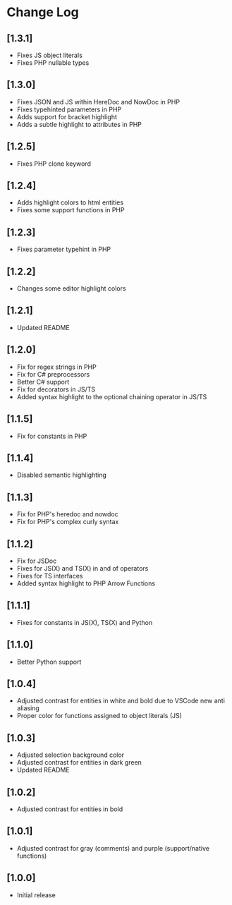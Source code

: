 # Change Log

## [1.3.1]
- Fixes JS object literals
- Fixes PHP nullable types

## [1.3.0]
- Fixes JSON and JS within HereDoc and NowDoc in PHP
- Fixes typehinted parameters in PHP
- Adds support for bracket highlight
- Adds a subtle highlight to attributes in PHP

## [1.2.5]
- Fixes PHP clone keyword

## [1.2.4]
- Adds highlight colors to html entities
- Fixes some support functions in PHP

## [1.2.3]
- Fixes parameter typehint in PHP

## [1.2.2]
- Changes some editor highlight colors

## [1.2.1]
- Updated README

## [1.2.0]
- Fix for regex strings in PHP
- Fix for C# preprocessors
- Better C# support
- Fix for decorators in JS/TS
- Added syntax highlight to the optional chaining operator in JS/TS

## [1.1.5]
- Fix for constants in PHP

## [1.1.4]
- Disabled semantic highlighting

## [1.1.3]
- Fix for PHP's heredoc and nowdoc
- Fix for PHP's complex curly syntax

## [1.1.2]
- Fix for JSDoc
- Fixes for JS(X) and TS(X) in and of operators
- Fixes for TS interfaces
- Added syntax highlight to PHP Arrow Functions

## [1.1.1]
- Fixes for constants in JS(X), TS(X) and Python

## [1.1.0]
- Better Python support

## [1.0.4]
- Adjusted contrast for entities in white and bold due to VSCode new anti aliasing
- Proper color for functions assigned to object literals (JS)

## [1.0.3]
- Adjusted selection background color
- Adjusted contrast for entities in dark green
- Updated README

## [1.0.2]
- Adjusted contrast for entities in bold

## [1.0.1]
- Adjusted contrast for gray (comments) and purple (support/native functions)

## [1.0.0]
- Initial release
